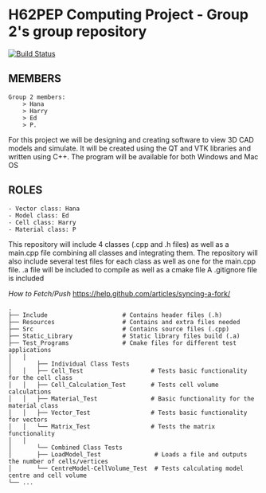 # ﻿**H62PEP Computing Project - Group 2's group repository**

[![Build Status](https://travis-ci.com/edwardpercy/ModelLoader.svg?branch=master)](https://travis-ci.com/edwardpercy/ModelLoader)

## **MEMBERS**
~~~~~~~~~~~~~~~~~~~~~~~~~~~~~~~~
Group 2 members: 
	> Hana 
	> Harry
	> Ed
	> P.
~~~~~~~~~~~~~~~~~~~~~~~~~~~~~~~~
For this project we will be designing and creating software to view 3D CAD models and simulate. It will be created using the QT and VTK libraries and written using C++. The program will be available for both Windows and Mac OS

## **ROLES**
~~~~~~~~~~~~~~~~~~~~~~~~~~~~~~~~
- Vector class: Hana
- Model class: Ed
- Cell class: Harry
- Material class: P
~~~~~~~~~~~~~~~~~~~~~~~~~~~~~~~~

This repository will include 4 classes (.cpp and .h files) as well as a main.cpp file combining all classes and integrating them.
The repository will also include several test files for each class as well as one for the main.cpp file.
.a file will be included to compile as well as a cmake file
A .gitignore file is included

*How to Fetch/Push*
https://help.github.com/articles/syncing-a-fork/

~~~~~~~~~~~~~~~~~~~~~~~~~~~~~~~~
.
├── Include                 	# Contains header files (.h)
├── Resources               	# Contains and extra files needed 
├── Src                     	# Contains source files (.cpp)
├── Static_Library          	# Static library files build (.a)
├── Test_Programs           	# Cmake files for different test applications
│	│
│   	├── Individual Class Tests  
│	│   ├── Cell_Test           		# Tests basic functionality for the cell class
│	│   ├── Cell_Calculation_Test       # Tests cell volume calculations
│	│   ├── Material_Test       		# Basic functionality for the material class
│	│   ├── Vector_Test         		# Tests basic functionality for vectors 
│	│   └── Matrix_Test         		# Tests the matrix functionality
│	│
│   	└── Combined Class Tests    		 
│	    ├── LoadModel_Test      		 # Loads a file and outputs the number of cells/vertices
│	    └── CentreModel-CellVolume_Test  # Tests calculating model centre and cell volume
└── ...
~~~~~~~~~~~~~~~~~~~~~~~~~~~~~~~~
